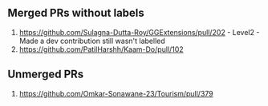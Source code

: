 ## Merged PRs without labels

1. https://github.com/Sulagna-Dutta-Roy/GGExtensions/pull/202 - Level2 - Made a dev contribution still wasn't labelled
2. https://github.com/PatilHarshh/Kaam-Do/pull/102

## Unmerged PRs

1. https://github.com/Omkar-Sonawane-23/Tourism/pull/379
